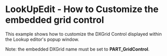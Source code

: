 # LookUpEdit - How to Customize the embedded grid control


<p>This example shows how to customize the DXGrid Control displayed within the Lookup editor's popup window.</p><p>Note: the embedded DXGrid name must be set to <strong>PART_GridControl</strong>.</p>

<br/>


